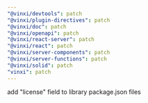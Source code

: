 ```yaml
---
"@vinxi/devtools": patch
"@vinxi/plugin-directives": patch
"@vinxi/doc": patch
"@vinxi/openapi": patch
"@vinxi/react-server": patch
"@vinxi/react": patch
"@vinxi/server-components": patch
"@vinxi/server-functions": patch
"@vinxi/solid": patch
"vinxi": patch
---
```


add "license" field to library package.json files
